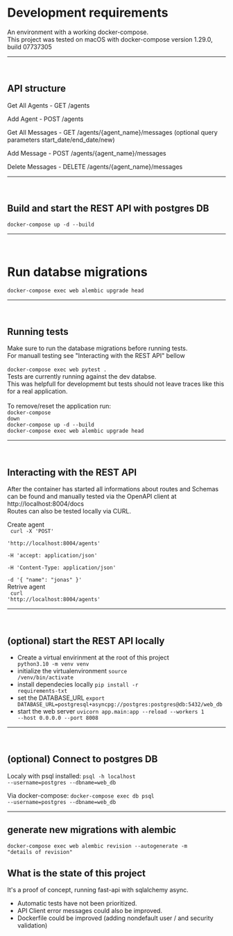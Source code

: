 
# Development requirements
An environment with a working docker-compose.<br/>
This project was tested on macOS with docker-compose version 1.29.0, build 07737305
___
<br/>

## API structure

Get All Agents - GET /agents

Add Agent - POST /agents

Get All Messages - GET /agents/{agent_name}/messages (optional query parameters start_date/end_date/new)

Add Message - POST /agents/{agent_name}/messages

Delete Messages - DELETE /agents/{agent_name}/messages
___
<br/>

## Build and start the REST API with postgres DB
<code>docker-compose up -d --build</code>
___
<br/>

# Run databse migrations
<code>docker-compose exec web alembic upgrade head</code>
___
<br/>

## Running tests
Make sure to run the database migrations before running tests.<br>
For manuall testing see "Interacting with the REST API" bellow<br><br>
<code>docker-compose exec web pytest .</code><br>
Tests are currently running against the dev databse.<br>
This was helpfull for developmemt but tests should not leave traces like
this for a real application.
<br>
<br>
To remove/reset the application run:<br>
<code>docker-compose down</code><br>
<code>docker-compose up -d --build</code><br>
<code>docker-compose exec web alembic upgrade head</code><br>
___
<br/>

## Interacting with the REST API
After the container has started all informations about routes and Schemas can be found
and manually tested via the OpenAPI client at http://localhost:8004/docs <br/>
Routes can also be tested locally via CURL.

Create agent<br>
<code>
curl -X 'POST' \
  'http://localhost:8004/agents' \
  -H 'accept: application/json' \
  -H 'Content-Type: application/json' \
  -d '{
  "name": "jonas"
}'
</code><br>
Retrive agent<br>
<code>
curl 'http://localhost:8004/agents'
</code>

___
<br/>

## (optional) start the REST API locally
- Create a virtual envirinment at the root of this project <code> python3.10 -m venv venv </code>
- initialize the virtualenvironment <code>source /venv/bin/activate</code>
- install dependecies locally <code>pip install -r requirements-txt</code>
- set the DATABASE_URL  <code>export DATABASE_URL=postgresql+asyncpg://postgres:postgres@db:5432/web_db</code>
- start the web server <code>uvicorn app.main:app --reload --workers 1 --host 0.0.0.0 --port 8008</code>
___
<br/>

## (optional) Connect to postgres DB
Localy with psql installed:
<code>psql -h localhost --username=postgres --dbname=web_db</code>

Via docker-compose:
<code>docker-compose exec db psql --username=postgres --dbname=web_db</code>
___

## generate new migrations with alembic
<code>docker-compose exec web alembic revision --autogenerate -m "details of revision"</code>

## What is the state of this project
It's a proof of concept, running fast-api with sqlalchemy async.
- Automatic tests have not been prioritized.
- API Client error messages could also be improved.
- Dockerfile could be improved (adding nondefault user / and security validation)
